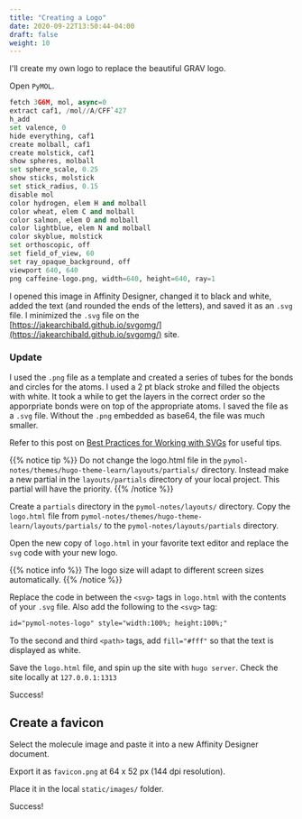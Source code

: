 ```yaml
---
title: "Creating a Logo"
date: 2020-09-22T13:50:44-04:00
draft: false
weight: 10
---
```


I'll create my own logo to replace the beautiful GRAV logo.

Open `PyMOL`.

```py
fetch 3G6M, mol, async=0
extract caf1, /mol//A/CFF`427
h_add
set valence, 0
hide everything, caf1
create molball, caf1
create molstick, caf1
show spheres, molball
set sphere_scale, 0.25
show sticks, molstick
set stick_radius, 0.15
disable mol
color hydrogen, elem H and molball
color wheat, elem C and molball
color salmon, elem O and molball
color lightblue, elem N and molball
color skyblue, molstick
set orthoscopic, off
set field_of_view, 60
set ray_opaque_background, off
viewport 640, 640 
png caffeine-logo.png, width=640, height=640, ray=1
```

I opened this image in Affinity Designer, changed it to black and white, added the text (and rounded the ends of the letters), and saved it as an `.svg` file. I minimized the `.svg` file on the [https://jakearchibald.github.io/svgomg/](https://jakearchibald.github.io/svgomg/) site.

### Update

I used the `.png` file as a template and created a series of tubes for the bonds and circles for the atoms. I used a 2 pt black stroke and filled the objects with white. It took a while to get the layers in the correct order so the apporpriate bonds were on top of the appropriate atoms. I saved the file as a `.svg` file. Without the `.png` embedded as base64, the file was much smaller.

Refer to this post on [Best Practices for Working with SVGs](https://www.bitovi.com/blog/best-practices-for-working-with-svgs) for useful tips.

{{% notice tip %}}
Do not change the logo.html file in the `pymol-notes/themes/hugo-theme-learn/layouts/partials/` directory. Instead make a new partial in the `layouts/partials` directory of your local project. This partial will have the priority.
{{% /notice %}}

Create a `partials` directory in the `pymol-notes/layouts/` directory. Copy the `logo.html` file from `pymol-notes/themes/hugo-theme-learn/layouts/partials/` to the `pymol-notes/layouts/partials` directory.

Open the new copy of `logo.html` in your favorite text editor and replace the `svg` code with your new logo.

{{% notice info %}}
The logo size will adapt to different screen sizes automatically.
{{% /notice %}}

Replace the code in between the `<svg>` tags in `logo.html` with the contents of your `.svg` file. Also add the following to the `<svg>` tag:

```html
id="pymol-notes-logo" style="width:100%; height:100%;"
```

To the second and third `<path>` tags, add `fill="#fff"` so that the text is displayed as white.

Save the `logo.html` file, and spin up the site with `hugo server`. Check the site locally at `127.0.0.1:1313`

Success!

## Create a favicon

Select the molecule image and paste it into a new Affinity Designer document.

Export it as `favicon.png` at 64 x 52 px (144 dpi resolution).

Place it in the local `static/images/` folder.

Success!

